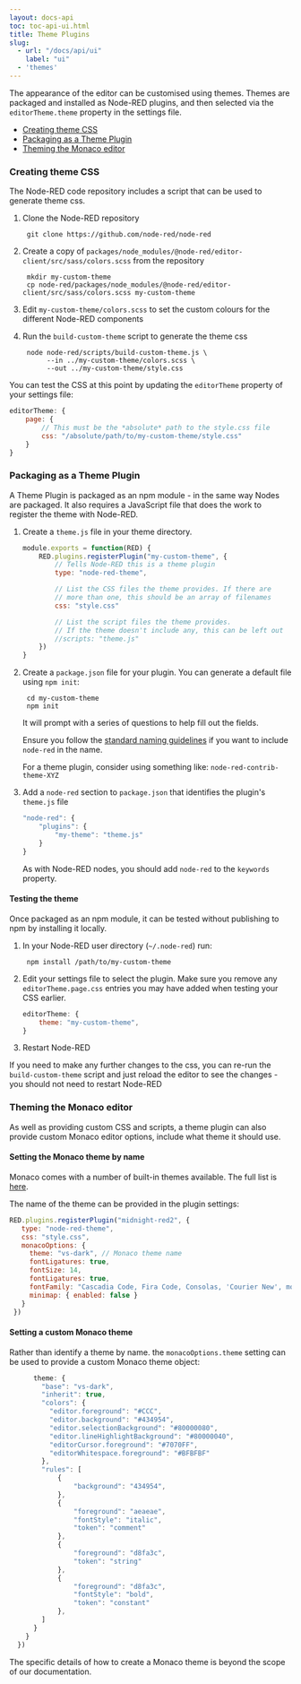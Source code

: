 ```yaml
---
layout: docs-api
toc: toc-api-ui.html
title: Theme Plugins
slug:
  - url: "/docs/api/ui"
    label: "ui"
  - 'themes'
---
```


The appearance of the editor can be customised using themes. Themes are packaged
and installed as Node-RED plugins, and then selected via the `editorTheme.theme`
property in the settings file.

 - [Creating theme CSS](#creating-theme-css)
 - [Packaging as a Theme Plugin](#packaging-as-a-theme-plugin)
 - [Theming the Monaco editor](#theming-the-monaco-editor)

### Creating theme CSS

The Node-RED code repository includes a script that can be used to generate theme css.

1. Clone the Node-RED repository

        git clone https://github.com/node-red/node-red

2. Create a copy of `packages/node_modules/@node-red/editor-client/src/sass/colors.scss` from the repository

        mkdir my-custom-theme
        cp node-red/packages/node_modules/@node-red/editor-client/src/sass/colors.scss my-custom-theme

3. Edit `my-custom-theme/colors.scss` to set the custom colours for the different Node-RED components

4. Run the `build-custom-theme` script to generate the theme css

        node node-red/scripts/build-custom-theme.js \
             --in ../my-custom-theme/colors.scss \
             --out ../my-custom-theme/style.css


You can test the CSS at this point by updating the `editorTheme` property of your settings file:

```javascript
editorTheme: {
    page: {
        // This must be the *absolute* path to the style.css file
        css: "/absolute/path/to/my-custom-theme/style.css"
    }
}
```

### Packaging as a Theme Plugin

A Theme Plugin is packaged as an npm module - in the same way Nodes are packaged.
It also requires a JavaScript file that does the work to register the theme with
Node-RED.


1. Create a `theme.js` file in your theme directory.

    ```javascript
    module.exports = function(RED) {
        RED.plugins.registerPlugin("my-custom-theme", {
            // Tells Node-RED this is a theme plugin
            type: "node-red-theme",

            // List the CSS files the theme provides. If there are
            // more than one, this should be an array of filenames
            css: "style.css"

            // List the script files the theme provides.
            // If the theme doesn't include any, this can be left out
            //scripts: "theme.js"
        })
    }
    ```

1. Create a `package.json` file for your plugin. You can generate a default file using `npm init`:

        cd my-custom-theme
        npm init

   It will prompt with a series of questions to help fill out the fields.

   Ensure you follow the [standard naming guidelines](/docs/creating-nodes/packaging#naming) if you want
   to include `node-red` in the name.

   For a theme plugin, consider using something like: `node-red-contrib-theme-XYZ`

2. Add a `node-red` section to `package.json` that identifies the plugin's `theme.js` file
    ```javascript
    "node-red": {
        "plugins": {
            "my-theme": "theme.js"
        }
    }
    ```

   As with Node-RED nodes, you should add `node-red` to the `keywords` property.


#### Testing the theme

Once packaged as an npm module, it can be tested without publishing to npm by installing
it locally.

1. In your Node-RED user directory (`~/.node-red`) run:

        npm install /path/to/my-custom-theme

2. Edit your settings file to select the plugin. Make sure you remove any `editorTheme.page.css` entries
   you may have added when testing your CSS earlier.

    ```javascript
    editorTheme: {
        theme: "my-custom-theme",
    }
    ```

3. Restart Node-RED

If you need to make any further changes to the css, you can re-run the `build-custom-theme`
script and just reload the editor to see the changes - you should not need to restart
Node-RED

### Theming the Monaco editor

As well as providing custom CSS and scripts, a theme plugin can also provide custom
Monaco editor options, include what theme it should use.

#### Setting the Monaco theme by name

Monaco comes with a number of built-in themes available. The full list is [here](https://github.com/node-red/node-red/tree/master/packages/node_modules/%40node-red/editor-client/src/vendor/monaco/dist/theme).

The name of the theme can be provided in the plugin settings:

```javascript
RED.plugins.registerPlugin("midnight-red2", {
   type: "node-red-theme",
   css: "style.css",
   monacoOptions: {
     theme: "vs-dark", // Monaco theme name
     fontLigatures: true,
     fontSize: 14,
     fontLigatures: true,
     fontFamily: "Cascadia Code, Fira Code, Consolas, 'Courier New', monospace",
     minimap: { enabled: false }
   }
 })
 ```

#### Setting a custom Monaco theme

Rather than identify a theme by name. the `monacoOptions.theme` setting can be
used to provide a custom Monaco theme object:

```javascript
      theme: {
        "base": "vs-dark",
        "inherit": true,
        "colors": {
          "editor.foreground": "#CCC",
          "editor.background": "#434954",
          "editor.selectionBackground": "#80000080",
          "editor.lineHighlightBackground": "#80000040",
          "editorCursor.foreground": "#7070FF",
          "editorWhitespace.foreground": "#BFBFBF"
        },      
        "rules": [
            {
                "background": "434954",
            },
            {
                "foreground": "aeaeae",
                "fontStyle": "italic",
                "token": "comment"
            },
            {
                "foreground": "d8fa3c",
                "token": "string"
            },
            {
                "foreground": "d8fa3c",
                "fontStyle": "bold",
                "token": "constant"
            },
        ]
      }
    }
  })
```

The specific details of how to create a Monaco theme is beyond the scope of our documentation.

